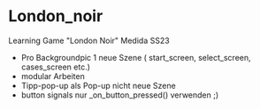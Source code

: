 # London_noir
Learning Game "London Noir" Medida SS23
- Pro Backgroundpic 1 neue Szene ( start_screen, select_screen, cases_screen etc.)
- modular Arbeiten
- Tipp-pop-up als Pop-up nicht neue Szene
- button signals nur _on_button_pressed() verwenden ;)
